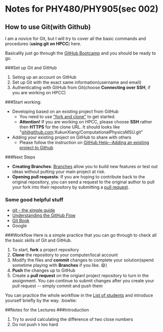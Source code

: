 # Notes for PHY480/PHY905(sec 002)

## How to use Git(with Github)
I am a novice for Git, but I will try to cover all the basic commands and procedures (**using git on HPCC**) here.

Basicallly just go through the [GitHub Bootcamp](https://help.github.com/categories/bootcamp/) and you should be ready to go.

###Set up Git and GitHub
1. Seting up an account on GitHub
1. Set up Git with the exact same information(username and email)
1. Authenticating with GitHub from Git(choose **Connecting over SSH**, if you are working on HPCC)

###Start working:
* Developing based on an existing project from GitHub
	* You need to use ["fork and clone"](https://help.github.com/articles/fork-a-repo/) to get started.
	* **Attention!** If you are working on HPCC, please choose **SSH** rather then **HTTPS** for the clone URL. It should looks like "git@github.com:XukunXiang/ComputationalPhysicsMSU.git"
* Adding your existing project on GitHub to share with others
	* Please follow the instruction on [GitHub Help--Adding an existing project to Github](https://help.github.com/articles/adding-an-existing-project-to-github-using-the-command-line)

###Next Steps
- **Creating Branches**: [Branches](https://git-scm.com/book/en/v2/Git-Branching-Branches-in-a-Nutshell) allow you to build new features or test out ideas without putting your main project at risk.
- **Opening pull requests**: If you are hoping to contribute back to the original repository, you can send a request to the original author to pull your fork into their repository by submitting a [pull request](https://help.github.com/articles/using-pull-requests/).

### Some good helpful stuff
- [git - the simple guide](http://rogerdudler.github.io/git-guide/)
- [Understanding the GitHub Flow](https://guides.github.com/introduction/flow/)
- [Git Book](http://git-scm.com/book/en/v2)
- Google

###Workflow
Here is a simple practice that you can go through to check all the basic skills of Git and GitHub.

1. To start, **fork** a project repository
1. **Clone** the repository to your computer/local account
1. Modify the files and **commit** changes to complete your solution(spend sometime playing with __Branches__ if you like. :smile:)
1. **Push** the changes up to GitHub
1. Create a **pull request** on the origianl project repository to turn in the assignment. You can continue to submit changes after you create your pull request -- simply commit and push them
 
You can practice the whole workflow in the [List of students](https://github.com/XukunXiang/Students_SS2016) and introduce yourself briefly by the way. :bowtie:


##Notes for the Lectures
###Introduction

1. Try to avoid calculating the difference of two close numbers
1. Do not push `h` too hard


